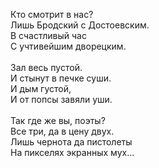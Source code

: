 Кто смотрит в нас?<br />
Лишь Бродский с Достоевским.<br />
В счастливый час<br />
С учтивейшим дворецким.<br />
<br />
Зал весь пустой.<br />
И стынут в печке суши.<br />
И дым густой,<br />
И от попсы завяли уши.<br />
<br />
Так где же вы, поэты?<br />
Все три, да в цену двух.<br />
Лишь чернота да пистолеты<br />
На пикселях экранных мух…